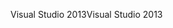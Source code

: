 <span data-ttu-id="553eb-101">Visual Studio 2013</span><span class="sxs-lookup"><span data-stu-id="553eb-101">Visual Studio 2013</span></span>